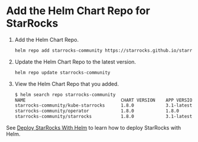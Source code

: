 # Add the Helm Chart Repo for StarRocks

1. Add the Helm Chart Repo.

   ```Bash
   helm repo add starrocks-community https://starrocks.github.io/starrocks-kubernetes-operator
   ```

2. Update the Helm Chart Repo to the latest version.

   ```Bash
   helm repo update starrocks-community
   ```

3. View the Helm Chart Repo that you added.

   ```Bash
   $ helm search repo starrocks-community
   NAME                                    CHART VERSION    APP VERSION  DESCRIPTION
   starrocks-community/kube-starrocks      1.8.0            3.1-latest   kube-starrocks includes two subcharts, starrock...
   starrocks-community/operator            1.8.0            1.8.0        A Helm chart for StarRocks operator
   starrocks-community/starrocks           1.8.0            3.1-latest   A Helm chart for StarRocks cluster
   ```

See [Deploy StarRocks With Helm](deploy_starrocks_with_helm_howto.md) to learn how to deploy StarRocks with Helm.

